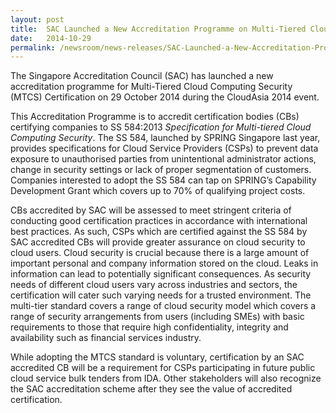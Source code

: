 ```yaml
---
layout: post
title:  SAC Launched a New Accreditation Programme on Multi-Tiered Cloud Computing Security (MTCS) Certification
date:   2014-10-29
permalink: /newsroom/news-releases/SAC-Launched-a-New-Accreditation-Programme-on-Multi-Tiered-Cloud-Computing-Security-(MTCS)-Certification
---
```


The Singapore Accreditation Council (SAC) has launched a new accreditation programme for Multi-Tiered Cloud Computing Security (MTCS) Certification on 29 October 2014 during the CloudAsia 2014 event.  
 
This Accreditation Programme is to accredit certification bodies (CBs) certifying companies to SS 584:2013 _Specification for Multi-tiered Cloud Computing Security_. The SS 584, launched by SPRING Singapore last year, provides specifications for Cloud Service Providers (CSPs) to prevent data exposure to unauthorised parties from unintentional administrator actions, change in security settings or lack of proper segmentation of customers. Companies interested to adopt the SS 584 can tap on SPRING’s Capability Development Grant which covers up to 70% of qualifying project costs.  
 
CBs accredited by SAC will be assessed to meet stringent criteria of conducting good certification practices in accordance with international best practices. As such, CSPs which are certified against the SS 584 by SAC accredited CBs will provide greater assurance on cloud security to cloud users. Cloud security is crucial because there is a large amount of important personal and company information stored on the cloud. Leaks in information can lead to potentially significant consequences. As security needs of different cloud users vary across industries and sectors, the certification will cater such varying needs for a trusted environment. The multi-tier standard covers a range of cloud security model which covers a range of security arrangements from users (including SMEs) with basic requirements to those that require high confidentiality, integrity and availability such as financial services industry.
 
While adopting the MTCS standard is voluntary, certification by an SAC accredited CB will be a requirement for CSPs participating in future public cloud service bulk tenders from IDA. Other stakeholders will also recognize the SAC accreditation scheme after they see the value of accredited certification.
